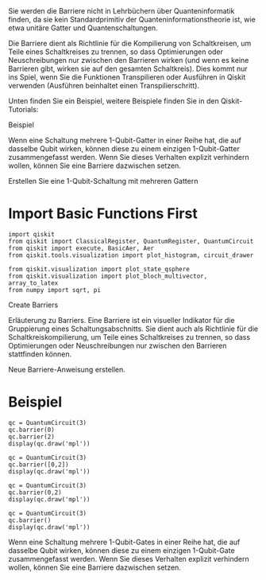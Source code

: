 ## 

Sie werden die Barriere nicht in Lehrbüchern über Quanteninformatik finden, 
da sie kein Standardprimitiv der Quanteninformationstheorie ist, wie etwa unitäre Gatter und Quantenschaltungen.

Die Barriere dient als Richtlinie für die Kompilierung von Schaltkreisen, 
um Teile eines Schaltkreises zu trennen, so dass Optimierungen oder Neuschreibungen nur zwischen den Barrieren wirken 
(und wenn es keine Barrieren gibt, wirken sie auf den gesamten Schaltkreis). 
Dies kommt nur ins Spiel, wenn Sie die Funktionen Transpilieren oder Ausführen in Qiskit verwenden 
(Ausführen beinhaltet einen Transpilierschritt).

Unten finden Sie ein Beispiel, weitere Beispiele finden Sie in den Qiskit-Tutorials:

Beispiel

Wenn eine Schaltung mehrere 1-Qubit-Gatter in einer Reihe hat, 
die auf dasselbe Qubit wirken, können diese zu einem einzigen 1-Qubit-Gatter zusammengefasst werden. 
Wenn Sie dieses Verhalten explizit verhindern wollen, können Sie eine Barriere dazwischen setzen.

Erstellen Sie eine 1-Qubit-Schaltung mit mehreren Gattern

# Import Basic Functions First

	import qiskit
	from qiskit import ClassicalRegister, QuantumRegister, QuantumCircuit
	from qiskit import execute, BasicAer, Aer
	from qiskit.tools.visualization import plot_histogram, circuit_drawer

	from qiskit.visualization import plot_state_qsphere
	from qiskit.visualization import plot_bloch_multivector, array_to_latex
	from numpy import sqrt, pi


Create Barriers

Erläuterung zu Barriers. 
Eine Barriere ist ein visueller Indikator für die Gruppierung eines Schaltungsabschnitts. 
Sie dient auch als Richtlinie für die Schaltkreiskompilierung, um Teile eines Schaltkreises zu trennen, 
so dass Optimierungen oder Neuschreibungen nur zwischen den Barrieren stattfinden können. 

Neue Barriere-Anweisung erstellen.

# Beispiel

	qc = QuantumCircuit(3)
	qc.barrier(0)
	qc.barrier(2)
	display(qc.draw('mpl'))

	qc = QuantumCircuit(3)
	qc.barrier([0,2])
	display(qc.draw('mpl'))

	qc = QuantumCircuit(3)
	qc.barrier(0,2)
	display(qc.draw('mpl'))

	qc = QuantumCircuit(3)
	qc.barrier()
	display(qc.draw('mpl'))

Wenn eine Schaltung mehrere 1-Qubit-Gates in einer Reihe hat, die auf dasselbe Qubit wirken, können diese zu einem einzigen 1-Qubit-Gate zusammengefasst werden. 
Wenn Sie dieses Verhalten explizit verhindern wollen, können Sie eine Barriere dazwischen setzen.



